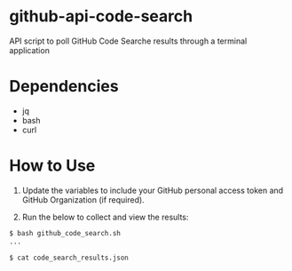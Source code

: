 # github-api-code-search
API script to poll GitHub Code Searche results through a terminal application

# Dependencies
- jq
- bash
- curl

# How to Use
1. Update the variables to include your GitHub personal access token and GitHub Organization (if required).

2. Run the below to collect and view the results:
```bash
$ bash github_code_search.sh
...

$ cat code_search_results.json
```
